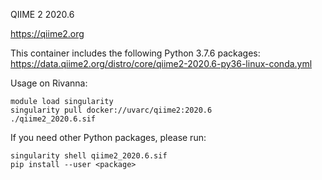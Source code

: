 QIIME 2 2020.6

https://qiime2.org

This container includes the following Python 3.7.6 packages:  
https://data.qiime2.org/distro/core/qiime2-2020.6-py36-linux-conda.yml

Usage on Rivanna:
```
module load singularity
singularity pull docker://uvarc/qiime2:2020.6
./qiime2_2020.6.sif
```

If you need other Python packages, please run:
```
singularity shell qiime2_2020.6.sif
pip install --user <package>
```
